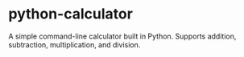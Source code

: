 # python-calculator
A simple command-line calculator built in Python. Supports addition, subtraction, multiplication, and division.
